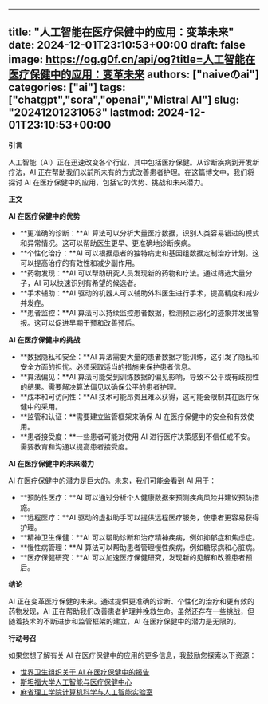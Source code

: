 
---
title: "人工智能在医疗保健中的应用：变革未来"
date: 2024-12-01T23:10:53+00:00
draft: false
image: https://og.g0f.cn/api/og?title=人工智能在医疗保健中的应用：变革未来
authors: ["naiveのai"]
categories: ["ai"]
tags: ["chatgpt","sora","openai","Mistral AI"]
slug: "20241201231053"
lastmod: 2024-12-01T23:10:53+00:00
---
**引言**

人工智能（AI）正在迅速改变各个行业，其中包括医疗保健。从诊断疾病到开发新疗法，AI 正在帮助我们以前所未有的方式改善患者护理。在这篇博文中，我们将探讨 AI 在医疗保健中的应用，包括它的优势、挑战和未来潜力。

**正文**

**AI 在医疗保健中的优势**

* **更准确的诊断：**AI 算法可以分析大量医疗数据，识别人类容易错过的模式和异常情况。这可以帮助医生更早、更准确地诊断疾病。
* **个性化治疗：**AI 可以根据患者的独特病史和基因组数据定制治疗计划。这可以提高治疗的有效性和减少副作用。
* **药物发现：**AI 可以帮助研究人员发现新的药物和疗法。通过筛选大量分子，AI 可以快速识别有希望的候选者。
* **手术辅助：**AI 驱动的机器人可以辅助外科医生进行手术，提高精度和减少并发症。
* **患者监控：**AI 算法可以持续监控患者数据，检测预后恶化的迹象并发出警报。这可以促进早期干预和改善预后。

**AI 在医疗保健中的挑战**

* **数据隐私和安全：**AI 算法需要大量的患者数据才能训练，这引发了隐私和安全方面的担忧。必须采取适当的措施来保护患者信息。
* **算法偏见：**AI 算法可能受到训练数据的偏见影响，导致不公平或有歧视性的结果。需要解决算法偏见以确保公平的患者护理。
* **成本和可访问性：**AI 技术可能昂贵且难以获得，这可能会限制其在医疗保健中的采用。
* **监管和认证：**需要建立监管框架来确保 AI 在医疗保健中的安全和有效使用。
* **患者接受度：**一些患者可能对使用 AI 进行医疗决策感到不信任或不安。需要教育和沟通以提高患者接受度。

**AI 在医疗保健中的未来潜力**

AI 在医疗保健中的潜力是巨大的。未来，我们可能会看到 AI 用于：

* **预防性医疗：**AI 可以通过分析个人健康数据来预测疾病风险并建议预防措施。
* **远程医疗：**AI 驱动的虚拟助手可以提供远程医疗服务，使患者更容易获得护理。
* **精神卫生保健：**AI 可以帮助诊断和治疗精神疾病，例如抑郁症和焦虑症。
* **慢性病管理：**AI 算法可以帮助患者管理慢性疾病，例如糖尿病和心脏病。
* **医疗保健研究：**AI 可以加速医疗保健研究，发现新的见解和改善患者预后。

**结论**

AI 正在变革医疗保健的未来。通过提供更准确的诊断、个性化的治疗和更有效的药物发现，AI 正在帮助我们改善患者护理并挽救生命。虽然还存在一些挑战，但随着技术的不断进步和监管框架的建立，AI 在医疗保健中的潜力是无限的。

**行动号召**

如果您想了解有关 AI 在医疗保健中的应用的更多信息，我鼓励您探索以下资源：

* [世界卫生组织关于 AI 在医疗保健中的报告](https://www.who.int/publications/i/item/9789240013835)
* [斯坦福大学人工智能与医疗保健中心](https://hai.stanford.edu/)
* [麻省理工学院计算机科学与人工智能实验室](https://www.csail.mit.edu/)